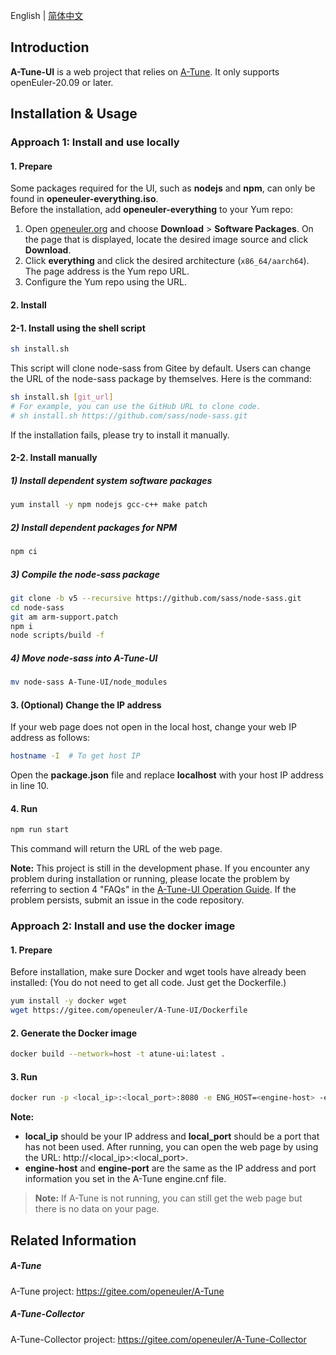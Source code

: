 English | [简体中文](./README.md)

## Introduction

**A-Tune-UI** is a web project that relies on [A-Tune](https://gitee.com/openeuler/A-Tune). It only supports openEuler-20.09 or later.



## Installation & Usage

### Approach 1: Install and use locally

#### 1. Prepare

Some packages required for the UI, such as **nodejs** and **npm**, can only be found in **openeuler-everything.iso**.  
Before the installation, add **openeuler-everything** to your Yum repo:  

1. Open [openeuler.org](https://openeuler.org/en/) and choose **Download** > **Software Packages**. On the page that is displayed, locate the desired image source and click **Download**.   
2. Click **everything** and click the desired architecture (`x86_64/aarch64`). The page address is the Yum repo URL.  
3. Configure the Yum repo using the URL.  

#### 2. Install

#### 2-1. Install using the shell script

```bash
sh install.sh
```

This script will clone node-sass from Gitee by default. Users can change the URL of the node-sass package by themselves. Here is the command:
```bash
sh install.sh [git_url]
# For example, you can use the GitHub URL to clone code.
# sh install.sh https://github.com/sass/node-sass.git
```

If the installation fails, please try to install it manually.


#### 2-2. Install manually

##### 1) Install dependent system software packages

```bash
yum install -y npm nodejs gcc-c++ make patch
```

##### 2) Install dependent packages for NPM

```bash
npm ci
```
##### 3) Compile the node-sass package

```bash
git clone -b v5 --recursive https://github.com/sass/node-sass.git
cd node-sass
git am arm-support.patch
npm i
node scripts/build -f
```

##### 4) Move node-sass into A-Tune-UI

```bash
mv node-sass A-Tune-UI/node_modules
```

#### 3. (Optional) Change the IP address

If your web page does not open in the local host, change your web IP address as follows:

```bash
hostname -I  # To get host IP
```
Open the **package.json** file and replace **localhost** with your host IP address in line 10.

#### 4. Run

```bash
npm run start
```
This command will return the URL of the web page.

**Note:** This project is still in the development phase. If you encounter any problem during installation or running, please locate the problem by referring to section 4 "FAQs" in the [A-Tune-UI Operation Guide](./Documentation/A-Tune-UI操作指南.md). If the problem persists, submit an issue in the code repository.

### Approach 2: Install and use the docker image

#### 1. Prepare

Before installation, make sure Docker and wget tools have already been installed: (You do not need to get all code. Just get the Dockerfile.)
```bash
yum install -y docker wget
wget https://gitee.com/openeuler/A-Tune-UI/Dockerfile
```

#### 2. Generate the Docker image

```bash
docker build --network=host -t atune-ui:latest .
```

#### 3. Run

```bash
docker run -p <local_ip>:<local_port>:8080 -e ENG_HOST=<engine-host> -e ENG_PORT=<engine-port> atune-ui
```

**Note:**

- **local_ip** should be your IP address and **local_port** should be a port that has not been used. After running, you can open the web page by using the URL: http://<local_ip>:<local_port>.
- **engine-host** and **engine-port** are the same as the IP address and port information you set in the A-Tune engine.cnf file.

> **Note:** If A-Tune is not running, you can still get the web page but there is no data on your page.


## Related Information

##### A-Tune
A-Tune project: https://gitee.com/openeuler/A-Tune

##### A-Tune-Collector
A-Tune-Collector project: https://gitee.com/openeuler/A-Tune-Collector
